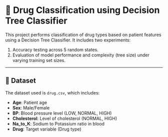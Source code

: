# 🧪 Drug Classification using Decision Tree Classifier

This project performs classification of drug types based on patient features using a Decision Tree Classifier. It includes two experiments:
1. Accuracy testing across 5 random states.
2. Evaluation of model performance and complexity (tree size) under varying training set sizes.

---

## 📁 Dataset

The dataset used is `drug.csv`, which includes:
- **Age**: Patient age
- **Sex**: Male/Female
- **BP**: Blood pressure level (LOW, NORMAL, HIGH)
- **Cholesterol**: Level of cholesterol (NORMAL, HIGH)
- **Na_to_K**: Sodium to Potassium ratio in blood
- **Drug**: Target variable (Drug type)
